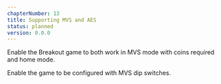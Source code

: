 ```yaml
---
chapterNumber: 13
title: Supporting MVS and AES
status: planned
version: 0.0.0
---
```


Enable the Breakout game to both work in MVS mode with coins required and home mode.

Enable the game to be configured with MVS dip switches.
